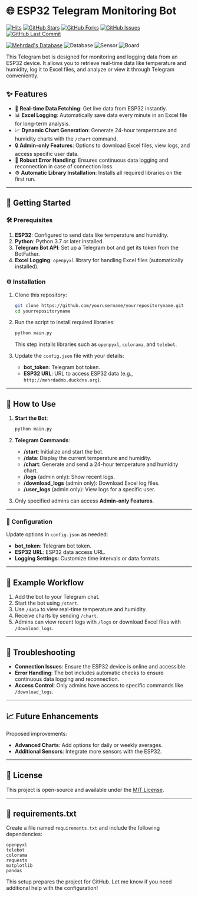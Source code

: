 # 🌐 ESP32 Telegram Monitoring Bot
[![Hits](https://hits.seeyoufarm.com/api/count/incr/badge.svg?url=https%3A%2F%2Fgithub.com%2Fmehrdadmb2%2FV2ray_Sub&count_bg=%2379C83D&title_bg=%23555555&icon=github.svg&icon_color=%23E7E7E7&title=Visitors&edge_flat=false)](https://github.com/mehrdadmb2/V2ray_Sub)
[![GitHub Stars](https://img.shields.io/github/stars/mehrdadmb2/V2ray_Sub?style=plastic&color=brightgreen&label=Stars)](https://github.com/mehrdadmb2/V2ray_Sub/stargazers)
[![GitHub Forks](https://img.shields.io/github/forks/mehrdadmb2/V2ray_Sub?style=plastic&color=blue&label=Forks)](https://github.com/mehrdadmb2/V2ray_Sub/network/members)
[![GitHub Issues](https://img.shields.io/github/issues/mehrdadmb2/V2ray_Sub?style=plastic&color=orange&label=Issues)](https://github.com/mehrdadmb2/V2ray_Sub/issues)
[![GitHub Last Commit](https://img.shields.io/github/last-commit/mehrdadmb2/V2ray_Sub?style=plastic&color=red&label=Last%20Commit)](https://github.com/mehrdadmb2/V2ray_Sub/commits/main)

[![Mehrdad's Database](https://img.shields.io/badge/Database-Custom%20IoT%20Data-%23121011?style=plastic&logo=database&logoColor=white)]()
![Database](https://img.shields.io/badge/Database-Custom%20owned%20data%20-%23121011?style=plastic&logo=database&logoColor=white) 
![Sensor](https://img.shields.io/badge/Sensor-DHT22-%23FFCC00?style=plastic&logo=sensor&logoColor=black) 
![Board](https://img.shields.io/badge/Board-ESP32-%2344CC11?style=plastic&logo=esp32&logoColor=white)

This Telegram bot is designed for monitoring and logging data from an ESP32 device. It allows you to retrieve real-time data like temperature and humidity, log it to Excel files, and analyze or view it through Telegram conveniently.

## ✨ Features

- 🔄 **Real-time Data Fetching**: Get live data from ESP32 instantly.
- 📊 **Excel Logging**: Automatically save data every minute in an Excel file for long-term analysis.
- 📈 **Dynamic Chart Generation**: Generate 24-hour temperature and humidity charts with the `/chart` command.
- 🔒 **Admin-only Features**: Options to download Excel files, view logs, and access specific user data.
- 🔄 **Robust Error Handling**: Ensures continuous data logging and reconnection in case of connection loss.
- ⚙️ **Automatic Library Installation**: Installs all required libraries on the first run.

---

## 🚀 Getting Started

### 🛠 Prerequisites

1. **ESP32**: Configured to send data like temperature and humidity.
2. **Python**: Python 3.7 or later installed.
3. **Telegram Bot API**: Set up a Telegram bot and get its token from the BotFather.
4. **Excel Logging**: `openpyxl` library for handling Excel files (automatically installed).

### ⚙️ Installation

1. Clone this repository:
    ```bash
    git clone https://github.com/yourusername/yourrepositoryname.git
    cd yourrepositoryname
    ```

2. Run the script to install required libraries:
    ```bash
    python main.py
    ```
   This step installs libraries such as `openpyxl`, `colorama`, and `telebot`.

3. Update the `config.json` file with your details:
   - **bot_token**: Telegram bot token.
   - **ESP32 URL**: URL to access ESP32 data (e.g., `http://mehrdadmb.duckdns.org`).

---

## 📲 How to Use

1. **Start the Bot**:
   ```bash
   python main.py
   ```

2. **Telegram Commands**:
   - **/start**: Initialize and start the bot.
   - **/data**: Display the current temperature and humidity.
   - **/chart**: Generate and send a 24-hour temperature and humidity chart.
   - **/logs** (admin only): Show recent logs.
   - **/download_logs** (admin only): Download Excel log files.
   - **/user_logs** (admin only): View logs for a specific user.

3. Only specified admins can access **Admin-only Features**.

---

### 🔧 Configuration

Update options in `config.json` as needed:
- **bot_token**: Telegram bot token.
- **ESP32 URL**: ESP32 data access URL.
- **Logging Settings**: Customize time intervals or data formats.

---

## 📝 Example Workflow

1. Add the bot to your Telegram chat.
2. Start the bot using `/start`.
3. Use `/data` to view real-time temperature and humidity.
4. Receive charts by sending `/chart`.
5. Admins can view recent logs with `/logs` or download Excel files with `/download_logs`.

---

## 🔧 Troubleshooting

- **Connection Issues**: Ensure the ESP32 device is online and accessible.
- **Error Handling**: The bot includes automatic checks to ensure continuous data logging and reconnection.
- **Access Control**: Only admins have access to specific commands like `/download_logs`.

---

## 📈 Future Enhancements

Proposed improvements:
- **Advanced Charts**: Add options for daily or weekly averages.
- **Additional Sensors**: Integrate more sensors with the ESP32.

---

## 📄 License

This project is open-source and available under the [MIT License](LICENSE).

---

## 📄 requirements.txt

Create a file named `requirements.txt` and include the following dependencies:

```plaintext
openpyxl
telebot
colorama
requests
matplotlib
pandas
```

This setup prepares the project for GitHub. Let me know if you need additional help with the configuration!

